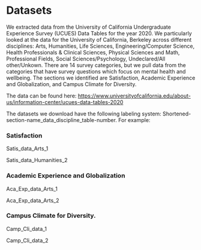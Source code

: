 # Datasets 

We extracted data from the University of California Undergraduate Experience Survey (UCUES) Data Tables for the year 2020. We particularly looked at the data for the University of California, Berkeley across different disciplines: Arts, Humanities, Life Sciences, Engineering/Computer Science, Health Professionals & Clinical Sciences, Physical Sciences and Math, Professional Fields, Social Sciences/Psychology, Undeclared/All other/Unkown. There are 14 survey categories, but we pull data from the categories that have survey questions which focus on mental health and wellbeing. The sections we identified are Satisfaction, Academic Experience and Globalization, and Campus Climate for Diversity.

The data can be found here: https://www.universityofcalifornia.edu/about-us/information-center/ucues-data-tables-2020 

The datasets we download have the following labeling system: Shortened-section-name_data_discipline_table-number. For example:

### Satisfaction 
Satis_data_Arts_1

Satis_data_Humanities_2

### Academic Experience and Globalization
Aca_Exp_data_Arts_1

Aca_Exp_data_Arts_2

### Campus Climate for Diversity.
Camp_Cli_data_1

Camp_Cli_data_2

